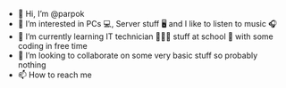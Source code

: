 - 👋 Hi, I’m @parpok
- 👀 I’m interested in PCs 💻, Server stuff 🖥 and I like to listen to music 🎧
- 🌱 I’m currently learning IT technician 👨🏽‍💻 stuff at school 🏫 with some coding in free time 
- 💞️ I’m looking to collaborate on some very basic stuff so probably nothing
- 📫 How to reach me 
   

<!---
parpok/parpok is a ✨ special ✨ repository because its `README.md` (this file) appears on your GitHub profile.
You can click the Preview link to take a look at your changes.
--->
